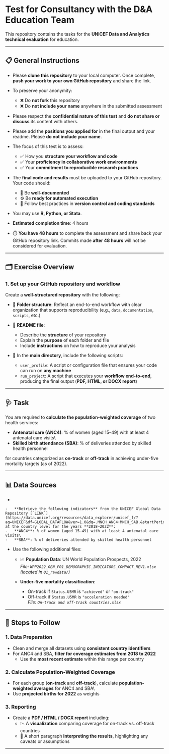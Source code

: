 # Test for Consultancy with the D&A Education Team

This repository contains the tasks for the **UNICEF Data and Analytics technical evaluation** for education.

------------------------------------------------------------------------

## 📋 General Instructions

-   Please **clone this repository** to your local computer. Once complete, **push your work to your own GitHub repository** and share the link.

-   To preserve your anonymity:

    -   ❌ Do **not fork** this repository
    -   ❌ Do **not include your name** anywhere in the submitted assessment

-   Please respect the **confidential nature of this test** and **do not share or discuss** its content with others.

-   Please add the **positions you applied for** in the final output and your readme. Please **do not include your name**.

-   The focus of this test is to assess:

    -   ✅ How you **structure your workflow and code**
    -   ✅ Your **proficiency in collaborative work environments**
    -   ✅ Your **commitment to reproducible research practices**

-   The **final code and results** must be uploaded to your GitHub repository. Your code should:

    -   📌 Be **well-documented**
    -   ⚙️ Be **ready for automated execution**
    -   📂 Follow best practices in **version control and coding standards**

-   You may use **R, Python, or Stata**.

-   **Estimated completion time**: 4 hours

-   ⏱️ **You have 48 hours** to complete the assessment and share back your GitHub repository link. Commits made **after 48 hours** will not be considered for evaluation.

------------------------------------------------------------------------

## 🗂️ Exercise Overview

### 1. Set up your GitHub repository and workflow

Create a **well-structured repository** with the following:

-   📁 **Folder structure**: Reflect an end-to-end workflow with clear organization that supports reproducibility (e.g., `data`, `documentation`, `scripts`, etc.)

-   📝 **README file**:

    -   Describe the **structure** of your repository
    -   Explain the **purpose** of each folder and file
    -   Include **instructions** on how to reproduce your analysis

-   🧩 In the **main directory**, include the following scripts:

    -   `user_profile`: A script or configuration file that ensures your code can run on **any machine**
    -   `run_project`: A script that executes your **workflow end-to-end**, producing the final output (**PDF, HTML, or DOCX report**)

------------------------------------------------------------------------

## 🩺 Task

You are required to **calculate the population-weighted coverage** of two health services:

-   **Antenatal care (ANC4)**: % of women (aged 15–49) with at least 4 antenatal care visits\
-   **Skilled birth attendance (SBA)**: % of deliveries attended by skilled health personnel

for countries categorized as **on-track** or **off-track** in achieving under-five mortality targets (as of 2022).

------------------------------------------------------------------------

## 📊 Data Sources

-   

    -   **Retrieve the following indicators** from the UNICEF Global Data Repository [`LINK`](https://data.unicef.org/resources/data_explorer/unicef_f/?ag=UNICEF&df=GLOBAL_DATAFLOW&ver=1.0&dq=.MNCH_ANC4+MNCH_SAB.&startPeriod=2018&endPeriod=2022) at the country level for the years **2018–2022**:
    -   **ANC4**: % of women (aged 15–49) with at least 4 antenatal care visits\
    -   **SBA**: % of deliveries attended by skilled health personnel

-   Use the following additional files:

    -   📈 **Population Data**: UN World Population Prospects, 2022\
        *File: `WPP2022_GEN_F01_DEMOGRAPHIC_INDICATORS_COMPACT_REV1.xlsx` (located in `01_rawdata/`)*

    -   **Under-five mortality classification**:

        -   On-track if `Status.U5MR` is `"achieved"` or `"on-track"`
        -   Off-track if `Status.U5MR` is `"acceleration needed"`\
            *File: `On-track and off-track countries.xlsx`*

------------------------------------------------------------------------

## 🧪 Steps to Follow

### 1. Data Preparation

-   Clean and merge all datasets using **consistent country identifiers**
-   For ANC4 and SBA, **filter for coverage estimates from 2018 to 2022**
    -   Use the **most recent estimate** within this range per country

### 2. Calculate Population-Weighted Coverage

-   For each group (**on-track** and **off-track**), calculate **population-weighted averages** for ANC4 and SBA\
-   Use **projected births for 2022** as weights

### 3. Reporting

-   Create a **PDF / HTML / DOCX report** including:
    -   📉 A **visualization** comparing coverage for on-track vs. off-track countries
    -   🧾 A short paragraph **interpreting the results**, highlighting any caveats or assumptions

------------------------------------------------------------------------
